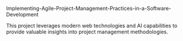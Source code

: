 Implementing-Agile-Project-Management-Practices-in-a-Software-Development

This project leverages modern web technologies and AI capabilities to provide valuable insights into project management methodologies.
